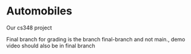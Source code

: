 # Automobiles
Our cs348 project

Final branch for grading is the branch final-branch and not main., demo video should also be in final branch
